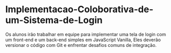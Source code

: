 # Implementacao-Coloborativa-de-um-Sistema-de-Login
Os alunos irão trabalhar em equipe para implementar uma tela de login com um front-end e um back-end simples em JavaScript Vanilla, Eles deverão versionar o código com Git e enfrentar desafios comuns de integração.
